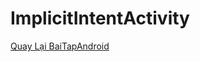 # ImplicitIntentActivity
[Quay Lại BaiTapAndroid](https://github.com/LeVOPhuongAnh/BaiTap_Android/blob/master/README.md)
